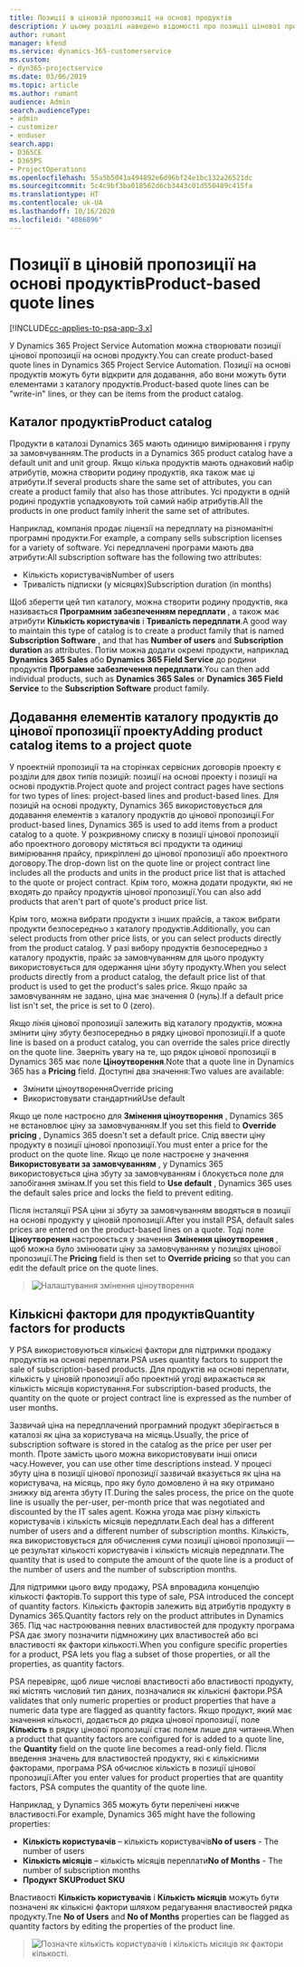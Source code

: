 ```yaml
---
title: Позиції в ціновій пропозиції на основі продуктів
description: У цьому розділі наведено відомості про позиції цінової пропозиції на основі продукту.
author: rumant
manager: kfend
ms.service: dynamics-365-customerservice
ms.custom:
- dyn365-projectservice
ms.date: 03/06/2019
ms.topic: article
ms.author: rumant
audience: Admin
search.audienceType:
- admin
- customizer
- enduser
search.app:
- D365CE
- D365PS
- ProjectOperations
ms.openlocfilehash: 55a5b5041a494892e6d96bf24e1bc132a26521dc
ms.sourcegitcommit: 5c4c9bf3ba018562d6cb3443c01d550489c415fa
ms.translationtype: HT
ms.contentlocale: uk-UA
ms.lasthandoff: 10/16/2020
ms.locfileid: "4086896"
---
```

# <a name="product-based-quote-lines"></a><span data-ttu-id="3210c-103">Позиції в ціновій пропозиції на основі продуктів</span><span class="sxs-lookup"><span data-stu-id="3210c-103">Product-based quote lines</span></span>

[!INCLUDE[cc-applies-to-psa-app-3.x](../includes/cc-applies-to-psa-app-3x.md)]


<span data-ttu-id="3210c-104">У Dynamics 365 Project Service Automation можна створювати позиції цінової пропозиції на основі продукту.</span><span class="sxs-lookup"><span data-stu-id="3210c-104">You can create product-based quote lines in Dynamics 365 Project Service Automation.</span></span> <span data-ttu-id="3210c-105">Позиції на основі продуктів можуть бути відкрити для додавання, або вони можуть бути елементами з каталогу продуктів.</span><span class="sxs-lookup"><span data-stu-id="3210c-105">Product-based quote lines can be "write-in" lines, or they can be items from the product catalog.</span></span>

## <a name="product-catalog"></a><span data-ttu-id="3210c-106">Каталог продуктів</span><span class="sxs-lookup"><span data-stu-id="3210c-106">Product catalog</span></span>

<span data-ttu-id="3210c-107">Продукти в каталозі Dynamics 365 мають одиницю вимірювання і групу за замовчуванням.</span><span class="sxs-lookup"><span data-stu-id="3210c-107">The products in a Dynamics 365 product catalog have a default unit and unit group.</span></span> <span data-ttu-id="3210c-108">Якщо кілька продуктів мають однаковий набір атрибутів, можна створити родину продуктів, яка також має ці атрибути.</span><span class="sxs-lookup"><span data-stu-id="3210c-108">If several products share the same set of attributes, you can create a product family that also has those attributes.</span></span> <span data-ttu-id="3210c-109">Усі продукти в одній родині продуктів успадковують той самий набір атрибутів.</span><span class="sxs-lookup"><span data-stu-id="3210c-109">All the products in one product family inherit the same set of attributes.</span></span>

<span data-ttu-id="3210c-110">Наприклад, компанія продає ліцензії на передплату на різноманітні програмні продукти.</span><span class="sxs-lookup"><span data-stu-id="3210c-110">For example, a company sells subscription licenses for a variety of software.</span></span> <span data-ttu-id="3210c-111">Усі передплачені програми мають два атрибути:</span><span class="sxs-lookup"><span data-stu-id="3210c-111">All subscription software has the following two attributes:</span></span>

- <span data-ttu-id="3210c-112">Кількість користувачів</span><span class="sxs-lookup"><span data-stu-id="3210c-112">Number of users</span></span> 
- <span data-ttu-id="3210c-113">Тривалість підписки (у місяцях)</span><span class="sxs-lookup"><span data-stu-id="3210c-113">Subscription duration (in months)</span></span>

<span data-ttu-id="3210c-114">Щоб зберегти цей тип каталогу, можна створити родину продуктів, яка називається **Програмним забезпеченням передплати** , а також має атрибути **Кількість користувачів** і **Тривалість передплати**.</span><span class="sxs-lookup"><span data-stu-id="3210c-114">A good way to maintain this type of catalog is to create a product family that is named **Subscription Software** , and that has **Number of users** and **Subscription duration** as attributes.</span></span> <span data-ttu-id="3210c-115">Потім можна додати окремі продукти, наприклад **Dynamics 365 Sales** або **Dynamics 365 Field Service** до родини продуктів **Програмне забезпечення передплати**.</span><span class="sxs-lookup"><span data-stu-id="3210c-115">You can then add individual products, such as **Dynamics 365 Sales** or **Dynamics 365 Field Service** to the **Subscription Software** product family.</span></span>

## <a name="adding-product-catalog-items-to-a-project-quote"></a><span data-ttu-id="3210c-116">Додавання елементів каталогу продуктів до цінової пропозиції проекту</span><span class="sxs-lookup"><span data-stu-id="3210c-116">Adding product catalog items to a project quote</span></span>

<span data-ttu-id="3210c-117">У проектній пропозиції та на сторінках сервісних договорів проекту є розділи для двох типів позицій: позиції на основі проекту і позиції на основі продуктів.</span><span class="sxs-lookup"><span data-stu-id="3210c-117">Project quote and project contract pages have sections for two types of lines: project-based lines and product-based lines.</span></span> <span data-ttu-id="3210c-118">Для позицій на основі продукту, Dynamics 365 використовується для додавання елементів з каталогу продуктів до цінової пропозиції.</span><span class="sxs-lookup"><span data-stu-id="3210c-118">For product-based lines, Dynamics 365 is used to add items from a product catalog to a quote.</span></span> <span data-ttu-id="3210c-119">У розкривному списку в позиції цінової пропозиції або проектного договору містяться всі продукти та одиниці вимірювання прайсу, прикріплені до цінової пропозиції або проектного договору.</span><span class="sxs-lookup"><span data-stu-id="3210c-119">The drop-down list on the quote line or project contract line includes all the products and units in the product price list that is attached to the quote or project contract.</span></span> <span data-ttu-id="3210c-120">Крім того, можна додати продукти, які не входять до прайсу продуктів цінової пропозиції.</span><span class="sxs-lookup"><span data-stu-id="3210c-120">You can also add products that aren't part of quote's product price list.</span></span>

<span data-ttu-id="3210c-121">Крім того, можна вибрати продукти з інших прайсів, а також вибрати продукти безпосередньо з каталогу продуктів.</span><span class="sxs-lookup"><span data-stu-id="3210c-121">Additionally, you can select products from other price lists, or you can select products directly from the product catalog.</span></span> <span data-ttu-id="3210c-122">У разі вибору продуктів безпосередньо з каталогу продуктів, прайс за замовчуванням для цього продукту використовується для одержання ціни збуту продукту.</span><span class="sxs-lookup"><span data-stu-id="3210c-122">When you select products directly from a product catalog, the default price list of that product is used to get the product's sales price.</span></span> <span data-ttu-id="3210c-123">Якщо прайс за замовчуванням не задано, ціна має значення 0 (нуль).</span><span class="sxs-lookup"><span data-stu-id="3210c-123">If a default price list isn't set, the price is set to 0 (zero).</span></span>

<span data-ttu-id="3210c-124">Якщо лінія цінової пропозиції залежить від каталогу продуктів, можна змінити ціну збуту безпосередньо в рядку цінової пропозиції.</span><span class="sxs-lookup"><span data-stu-id="3210c-124">If a quote line is based on a product catalog, you can override the sales price directly on the quote line.</span></span> <span data-ttu-id="3210c-125">Зверніть увагу на те, що рядок цінової пропозиції в Dynamics 365 має поле **Ціноутворення**.</span><span class="sxs-lookup"><span data-stu-id="3210c-125">Note that a quote line in Dynamics 365 has a **Pricing** field.</span></span> <span data-ttu-id="3210c-126">Доступні два значення:</span><span class="sxs-lookup"><span data-stu-id="3210c-126">Two values are available:</span></span>

- <span data-ttu-id="3210c-127">Змінити ціноутворення</span><span class="sxs-lookup"><span data-stu-id="3210c-127">Override pricing</span></span>  
- <span data-ttu-id="3210c-128">Використовувати стандартний</span><span class="sxs-lookup"><span data-stu-id="3210c-128">Use default</span></span>

<span data-ttu-id="3210c-129">Якщо це поле настроєно для **Змінення ціноутворення** , Dynamics 365 не встановлює ціну за замовчуванням.</span><span class="sxs-lookup"><span data-stu-id="3210c-129">If you set this field to **Override pricing** , Dynamics 365 doesn't set a default price.</span></span> <span data-ttu-id="3210c-130">Слід ввести ціну продукту в позиції цінової пропозиції.</span><span class="sxs-lookup"><span data-stu-id="3210c-130">You must enter a price for the product on the quote line.</span></span> <span data-ttu-id="3210c-131">Якщо це поле настроєне у значення **Використовувати за замовчуванням** , у Dynamics 365 використовується ціна збуту за замовчуванням і блокується поле для запобігання змінам.</span><span class="sxs-lookup"><span data-stu-id="3210c-131">If you set this field to **Use default** , Dynamics 365 uses the default sales price and locks the field to prevent editing.</span></span>

<span data-ttu-id="3210c-132">Після інсталяції PSA ціни зі збуту за замовчуванням вводяться в позиції на основі продукту у ціновій пропозиції.</span><span class="sxs-lookup"><span data-stu-id="3210c-132">After you install PSA, default sales prices are entered on the product-based lines on a quote.</span></span> <span data-ttu-id="3210c-133">Тоді поле **Ціноутворення** настроюється у значення **Змінення ціноутворення** , щоб можна було змінювати ціну за замовчуванням у позиціях цінової пропозиції.</span><span class="sxs-lookup"><span data-stu-id="3210c-133">The **Pricing** field is then set to **Override pricing** so that you can edit the default price on the quote lines.</span></span>

> ![Налаштування змінення ціноутворення](media/basic-guide-10.png)
 
## <a name="quantity-factors-for-products"></a><span data-ttu-id="3210c-135">Кількісні фактори для продуктів</span><span class="sxs-lookup"><span data-stu-id="3210c-135">Quantity factors for products</span></span>

<span data-ttu-id="3210c-136">У PSA використовуються кількісні фактори для підтримки продажу продуктів на основі переплати.</span><span class="sxs-lookup"><span data-stu-id="3210c-136">PSA uses quantity factors to support the sale of subscription-based products.</span></span> <span data-ttu-id="3210c-137">Для продуктів на основі переплати, кількість у ціновій пропозиції або проектній угоді виражається як кількість місяців користування.</span><span class="sxs-lookup"><span data-stu-id="3210c-137">For subscription-based products, the quantity on the quote or project contract line is expressed as the number of user months.</span></span>

<span data-ttu-id="3210c-138">Зазвичай ціна на передплачений програмний продукт зберігається в каталозі як ціна за користувача на місяць.</span><span class="sxs-lookup"><span data-stu-id="3210c-138">Usually, the price of subscription software is stored in the catalog as the price per user per month.</span></span> <span data-ttu-id="3210c-139">Проте замість цього можна використовувати інші описи часу.</span><span class="sxs-lookup"><span data-stu-id="3210c-139">However, you can use other time descriptions instead.</span></span> <span data-ttu-id="3210c-140">У процесі збуту ціна в позиції цінової пропозиції зазвичай вказується як ціна на користувача, на місяць, про яку було домовлено й на яку отримано знижку від агента збуту ІТ.</span><span class="sxs-lookup"><span data-stu-id="3210c-140">During the sales process, the price on the quote line is usually the per-user, per-month price that was negotiated and discounted by the IT sales agent.</span></span> <span data-ttu-id="3210c-141">Кожна угода має різну кількість користувачів і кількість місяців передплати.</span><span class="sxs-lookup"><span data-stu-id="3210c-141">Each deal has a different number of users and a different number of subscription months.</span></span> <span data-ttu-id="3210c-142">Кількість, яка використовується для обчислення суми позиції цінової пропозиції — це результат кількості користувачів і кількість місяців передплати.</span><span class="sxs-lookup"><span data-stu-id="3210c-142">The quantity that is used to compute the amount of the quote line is a product of the number of users and the number of subscription months.</span></span>

<span data-ttu-id="3210c-143">Для підтримки цього виду продажу, PSA впровадила концепцію кількості факторів.</span><span class="sxs-lookup"><span data-stu-id="3210c-143">To support this type of sale, PSA introduced the concept of quantity factors.</span></span> <span data-ttu-id="3210c-144">Кількість факторів залежить від атрибутів продукту в Dynamics 365.</span><span class="sxs-lookup"><span data-stu-id="3210c-144">Quantity factors rely on the product attributes in Dynamics 365.</span></span> <span data-ttu-id="3210c-145">Під час настроювання певних властивостей для продукту програма PSA дає змогу позначити підмножину цих властивостей або всі властивості як фактори кількості.</span><span class="sxs-lookup"><span data-stu-id="3210c-145">When you configure specific properties for a product, PSA lets you flag a subset of those properties, or all the properties, as quantity factors.</span></span>

<span data-ttu-id="3210c-146">PSA перевіряє, щоб лише числові властивості або властивості продукту, які містять числовий тип даних, позначалися як кількісні фактори.</span><span class="sxs-lookup"><span data-stu-id="3210c-146">PSA validates that only numeric properties or product properties that have a numeric data type are flagged as quantity factors.</span></span> <span data-ttu-id="3210c-147">Якщо продукт, який має значення кількості, додається до рядка цінової пропозиції, поле **Кількість** в рядку цінової пропозиції стає полем лише для читання.</span><span class="sxs-lookup"><span data-stu-id="3210c-147">When a product that quantity factors are configured for is added to a quote line, the **Quantity** field on the quote line becomes a read-only field.</span></span> <span data-ttu-id="3210c-148">Після введення значень для властивостей продукту, які є кількісними факторами, програма PSA обчислює кількість в позиції цінової пропозиції.</span><span class="sxs-lookup"><span data-stu-id="3210c-148">After you enter values for product properties that are quantity factors, PSA computes the quantity of the quote line.</span></span>

<span data-ttu-id="3210c-149">Наприклад, у Dynamics 365 можуть бути перелічені нижче властивості.</span><span class="sxs-lookup"><span data-stu-id="3210c-149">For example, Dynamics 365 might have the following properties:</span></span> 

- <span data-ttu-id="3210c-150">**Кількість користувачів** – кількість користувачів</span><span class="sxs-lookup"><span data-stu-id="3210c-150">**No of users** - The number of users</span></span> 
- <span data-ttu-id="3210c-151">**Кількість місяців** – кількість місяців переплати</span><span class="sxs-lookup"><span data-stu-id="3210c-151">**No of Months** - The number of subscription months</span></span>
- <span data-ttu-id="3210c-152">**Продукт SKU**</span><span class="sxs-lookup"><span data-stu-id="3210c-152">**Product SKU**</span></span> 

<span data-ttu-id="3210c-153">Властивості **Кількість користувачів** і **Кількість місяців** можуть бути позначені як кількісні фактори шляхом редагування властивостей рядка продукту.</span><span class="sxs-lookup"><span data-stu-id="3210c-153">Tne **No of Users** and **No of Months** properties can be flagged as quantity factors by editing the properties of the product line.</span></span> 

> ![Позначте кількість користувачів і кількість місяців як фактори кількості.](media/basic-guide-11.png)
 
